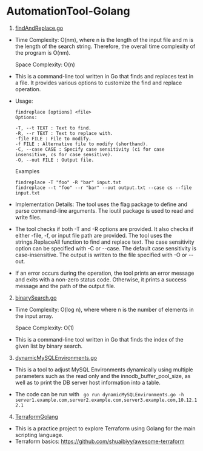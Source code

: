 # AutomationTool-Golang

1.  [findAndReplace.go](https://github.com/bryanoliverh/AutomationTool-Golang/blob/main/findAndReplace.go)
  -  Time Complexity: O(nm), where n is the length of the input file and m is the length of the search string. Therefore, the overall time complexity of the program is O(nm).
   
     Space Complexity: O(n) 

  -  This is a command-line tool written in Go that finds and replaces text in a file. It provides various options to customize the find and replace operation.

  - Usage:
    ```  
    findreplace [options] <file>
    Options:

    -T, --t TEXT : Text to find.
    -R, --r TEXT : Text to replace with.
    -file FILE : File to modify.
    -f FILE : Alternative file to modify (shorthand).
    -C, --case CASE : Specify case sensitivity (ci for case insensitive, cs for case sensitive).
    -O, --out FILE : Output file.
    ```
    Examples
    ```
    findreplace -T "foo" -R "bar" input.txt
    findreplace --t "foo" --r "bar" --out output.txt --case cs --file input.txt
    ```
   - Implementation Details: The tool uses the flag package to define and parse command-line arguments. The ioutil package is used to read and write files.
  
  - The tool checks if both -T and -R options are provided. It also checks if either -file, -f, or input file path are provided. The tool uses the strings.ReplaceAll function to find and replace text. The case sensitivity option can be specified with -C or --case. The default case sensitivity is case-insensitive. The output is written to the file specified with -O or --out.

  - If an error occurs during the operation, the tool prints an error message and exits with a non-zero status code. Otherwise, it prints a success message and the path of the output file.

2.  [binarySearch.go](https://github.com/bryanoliverh/AutomationTool-Golang/blob/main/binarySearch.go)
  -  Time Complexity: O(log n), where where n is the number of elements in the input array.
   
     Space Complexity: O(1) 

  -  This is a command-line tool written in Go that finds the index of the given list by binary search.

3.  [dynamicMySQLEnvironments.go](https://github.com/bryanoliverh/AutomationTool-Golang/blob/main/dynamicMySQLEnvironments.go)


  -  This is a tool to adjust MySQL Environments dynamically using multiple parameters such as the read only and the innodb_buffer_pool_size, as well as to print the DB server host information into a table.
  
  -  The code can be run with
    ``` 
        go run dynamicMySQLEnvironments.go -h server1.example.com,server2.example.com,server3.example.com,10.12.12.1
    ```
4.  [TerraformGolang](https://github.com/bryanoliverh/AutomationTool-Golang/tree/main/TerraformGolang)


  -  This is a practice project to explore Terraform using Golang for the main scripting language.
  -  Terraform basics: https://github.com/shuaibiyy/awesome-terraform
    
